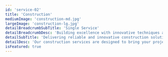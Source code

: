 ```yaml
---
id: 'service-02'
title: 'Construction'
mediumImage: 'construction-md.jpg'
largeImage: 'construction-lg.jpg'
detailBreadcrumbSubTitle: 'Single Service'
detailBreadcrumbDesc: 'Building excellence with innovative techniques and quality materials'
detailSubTitle: 'Delivering reliable and innovative construction solutions with quality and efficiency'
detailDesc: 'Our construction services are designed to bring your projects to life with unmatched precision and expertise. We combine modern techniques, advanced equipment, and high-quality materials to ensure every structure stands the test of time. Whether it is residential, commercial, or industrial construction, our experienced team is committed to meeting your needs with efficiency and attention to detail. From planning to completion, we focus on safety, sustainability, and client satisfaction, turning your vision into reality with excellence.'
isFeatured: true
---
```

